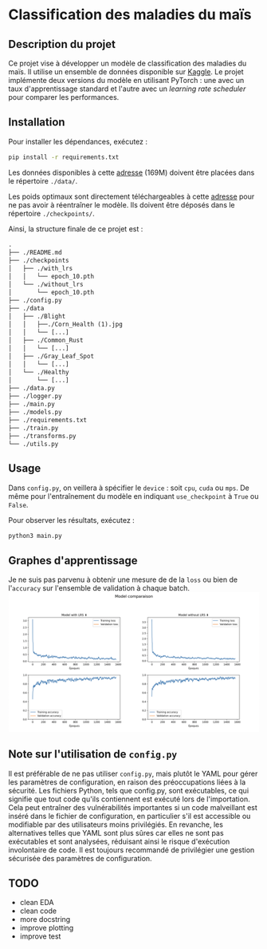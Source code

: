 # Classification des maladies du maïs

## Description du projet
Ce projet vise à développer un modèle de classification des maladies du maïs. Il utilise un ensemble de données disponible sur [Kaggle](https://www.kaggle.com/datasets/smaranjitghose/corn-or-maize-leaf-disease-dataset). Le projet implémente deux versions du modèle en utilisant PyTorch : une avec un taux d'apprentissage standard et l'autre avec un *learning rate scheduler* pour comparer les performances.

## Installation
Pour installer les dépendances, exécutez :
```bash
pip install -r requirements.txt
```

Les données disponibles à cette [adresse](https://www.kaggle.com/datasets/smaranjitghose/corn-or-maize-leaf-disease-dataset) (169M) doivent être placées dans le répertoire `./data/`.

Les poids optimaux sont directement téléchargeables à cette [adresse](https://drive.google.com/drive/u/0/folders/1vbMVLZ8FK9xcIkZX_zoF8f6HMTJlFcrz) pour ne pas avoir à réentraîner le modèle. Ils doivent être déposés dans le répertoire `./checkpoints/`.

Ainsi, la structure finale de ce projet est :
```
.
├── ./README.md
├── ./checkpoints
│   ├── ./with_lrs
│   │   └── epoch_10.pth
│   └── ./without_lrs
│       └── epoch_10.pth
├── ./config.py
├── ./data
│   ├── ./Blight
│   │   ├──./Corn_Health (1).jpg
│   │   └── [...]
│   ├── ./Common_Rust
│   │   └── [...]
│   ├── ./Gray_Leaf_Spot
│   │   └── [...]
│   └── ./Healthy
│       └── [...]
├── ./data.py
├── ./logger.py
├── ./main.py
├── ./models.py
├── ./requirements.txt
├── ./train.py
├── ./transforms.py
└── ./utils.py
```

## Usage
Dans `config.py`, on veillera à spécifier le `device` : soit `cpu`, `cuda` ou `mps`. De même pour l'entraînement du modèle en indiquant `use_checkpoint` à `True` ou `False`.

Pour observer les résultats, exécutez :
```bash
python3 main.py
```

## Graphes d'apprentissage
Je ne suis pas parvenu à obtenir une mesure de de la `loss` ou bien de l'`accuracy` sur l'ensemble de validation à chaque batch.
![Alt text](plots.png)

## Note sur l'utilisation de `config.py`
Il est préférable de ne pas utiliser `config.py`, mais plutôt le YAML pour gérer les paramètres de configuration, en raison des préoccupations liées à la sécurité. Les fichiers Python, tels que config.py, sont exécutables, ce qui signifie que tout code qu'ils contiennent est exécuté lors de l'importation. Cela peut entraîner des vulnérabilités importantes si un code malveillant est inséré dans le fichier de configuration, en particulier s'il est accessible ou modifiable par des utilisateurs moins privilégiés. En revanche, les alternatives telles que YAML sont plus sûres car elles ne sont pas exécutables et sont analysées, réduisant ainsi le risque d'exécution involontaire de code. Il est toujours recommandé de privilégier une gestion sécurisée des paramètres de configuration.

## TODO
- clean EDA
- clean code
- more docstring
- improve plotting
- improve test
